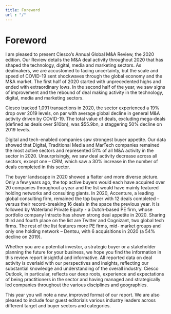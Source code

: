 ```yaml
---
title: Foreword
url : "/"
---
```

# Foreword

I am pleased to present Ciesco’s Annual Global M&A
Review, the 2020 edition. Our Review details the M&A
deal activity throughout 2020 that has shaped the
technology, digital, media and marketing sectors.
As dealmakers, we are accustomed to facing
uncertainty, but the scale and speed of COVID-19
sent shockwaves through the global economy and
the M&A market. The first half of 2020 started with
unprecedented highs and ended with extraordinary
lows. In the second half of the year, we saw signs of
improvement and the rebound of deal making activity
in the technology, digital, media and marketing
sectors.

Ciesco tracked 1,091 transactions in 2020, the sector
experienced a 19% drop over 2019 levels, on par
with average global decline in general M&A activity
driven by COVID-19. The total value of deals,
excluding mega-deals (defined as deals over $10bn),
was $55.9bn, a staggering 50% decline on 2019
levels.

Digital and tech-enabled companies saw strongest
buyer appetite. Our data showed that Digital,
Traditional Media and MarTech companies remained
the most active sectors and represented 51% of all
M&A activity in the sector in 2020. Unsurprisingly, we
saw deal activity decrease across all sectors, except
one – CRM, which saw a 30% increase in the number
of deals completed in this sector.

The buyer landscape in 2020 showed a flatter and
more diverse picture. Only a few years ago, the top
active buyers would each have acquired over 20
companies throughout a year and the list would have
mainly featured holding networks and consulting
giants. In 2020, Accenture, a leading global
consulting firm, remained the top buyer with 12 deals
completed – versus their record-breaking 16 deals in
the space the previous year. It is followed by
Waterland Private Equity - a Dutch-based PE firm,
whose portfolio company Intracto has shown strong
deal appetite in 2020. Sharing third and fourth place
on the list are Twitter and Cognizant, two global tech
firms. The rest of the list features more PE firms, mid-
market groups and only one holding network –
Dentsu, with 6 acquisitions in 2020 (a 54% decline on
2019).

Whether you are a potential investor, a strategic
buyer or a stakeholder planning the future for your
business, we hope you find the information in this
review report insightful and informative. All reported
data on deal activity is overlaid with our perspectives
and insights, reflecting our substantial knowledge
and understanding of the overall industry. Ciesco
Outlook, in particular, reflects our deep roots,
experience and expectations of being practitioners in
the sector and having managed and strategically led
companies throughout the various disciplines and
geographies.

This year you will note a new, improved format of our
report. We are also pleased to include four guest
editorials various industry leaders across different
target and buyer sectors and categories.
